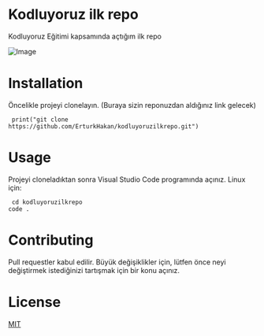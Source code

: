 # Kodluyoruz ilk repo
Kodluyoruz Eğitimi kapsamında açtığım ilk repo

![Image](https://i.imgur.com/bZZT7ex.png)

# Installation
Öncelikle projeyi clonelayın. (Buraya sizin reponuzdan aldığınız link gelecek)

```
 print("git clone https://github.com/ErturkHakan/kodluyoruzilkrepo.git") 
```
# Usage
Projeyi cloneladıktan sonra Visual Studio Code programında açınız.
Linux için:

```
 cd kodluyoruzilkrepo
code .
 ```

# Contributing
Pull requestler kabul edilir. Büyük değişiklikler için, lütfen önce neyi değiştirmek istediğinizi tartışmak için bir konu açınız.
# License
[MIT](https://choosealicense.com/licenses/mit/)